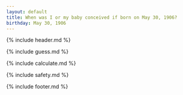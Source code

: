 ```yaml
---
layout: default
title: When was I or my baby conceived if born on May 30, 1906?
birthday: May 30, 1906
---
```


{% include header.md %}

{% include guess.md %}

{% include calculate.md %}

{% include safety.md %}

{% include footer.md %}



